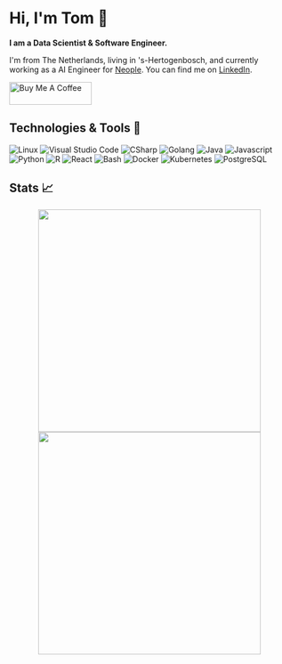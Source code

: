 # Hi, I'm Tom 👋

**I am a Data Scientist & Software Engineer.**

I'm from The Netherlands, living in 's-Hertogenbosch, and currently working as a AI Engineer for [Neople](https://www.neople.io/). You can find me on [LinkedIn](https://www.linkedin.com/in/tom-de-wildt/).

<a href="https://www.buymeacoffee.com/tomdewildt" target="_blank"><img src="https://cdn.buymeacoffee.com/buttons/v2/default-blue.png" alt="Buy Me A Coffee" style="height: 41px !important;width: 148px !important;" ></a>

## Technologies & Tools 🔧

![Linux](https://img.shields.io/badge/OS-Linux-informational?style=flat&logo=linux&logoColor=white&color=0396c7)
![Visual Studio Code](https://img.shields.io/badge/Editor-Visual_Studio_Code-informational?style=flat&logo=visual-studio-code&logoColor=white&color=0396c7)
![CSharp](https://img.shields.io/badge/Code-CSharp-informational?style=flat&logo=csharp&logoColor=white&color=0396c7)
![Golang](https://img.shields.io/badge/Code-Golang-informational?style=flat&logo=go&logoColor=white&color=0396c7)
![Java](https://img.shields.io/badge/Code-Java-informational?style=flat&logo=java&logoColor=white&color=0396c7)
![Javascript](https://img.shields.io/badge/Code-Javascript-informational?style=flat&logo=javascript&logoColor=white&color=0396c7)
![Python](https://img.shields.io/badge/Code-Python-informational?style=flat&logo=python&logoColor=white&color=0396c7)
![R](https://img.shields.io/badge/Code-R-informational?style=flat&logo=r&logoColor=white&color=0396c7)
![React](https://img.shields.io/badge/Code-React-informational?style=flat&logo=react&logoColor=white&color=0396c7)
![Bash](https://img.shields.io/badge/Shell-Bash-informational?style=flat&logo=gnu-bash&logoColor=white&color=0396c7)
![Docker](https://img.shields.io/badge/Tools-Docker-informational?style=flat&logo=docker&logoColor=white&color=0396c7)
![Kubernetes](https://img.shields.io/badge/Tools-Kubernetes-informational?style=flat&logo=kubernetes&logoColor=white&color=0396c7)
![PostgreSQL](https://img.shields.io/badge/Tools-PostgreSQL-informational?style=flat&logo=postgresql&logoColor=white&color=0396c7)

## Stats 📈

<div align="center">
  <img src="https://github-readme-stats.vercel.app/api?username=tomdewildt&theme=default&locale=en&show_icons=true&title_color=0396c7&text_color=151515&icon_color=0396c7&border_color=e4e2e2&bg_color=ffffff" width=400 />
  <img src="https://github-readme-streak-stats.herokuapp.com/?user=tomdewildt&theme=default&locale=en&currStreakNum=151515&currStreakLabel=0396c7&sideNums=151515&sideLabels=151515&dates=464646&fire=0396c7&ring=0396c7&stroke=e4e2e2&border=e4e2e2&background=ffffff" width=400 />
</div>
